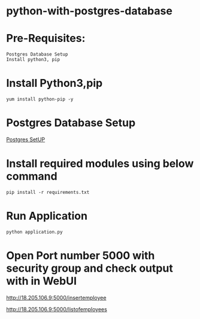 # python-with-postgres-database

# Pre-Requisites:
    Postgres Database Setup
    Install python3, pip
# Install Python3,pip
    yum install python-pip -y
# Postgres Database Setup
  [Postgres SetUP](https://github.com/Naresh240/postgres-database-setup/blob/main/README.md)
# Install required modules using below command
    pip install -r requirements.txt
# Run Application
    python application.py
# Open Port number 5000 with security group and check output with in WebUI
  http://18.205.106.9:5000/insertemployee
 
  http://18.205.106.9:5000/listofemployees
